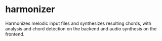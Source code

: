 # harmonizer

Harmonizes melodic input files and synthesizes resulting chords, with analysis and chord detection on the backend and audio synthesis on the frontend.
